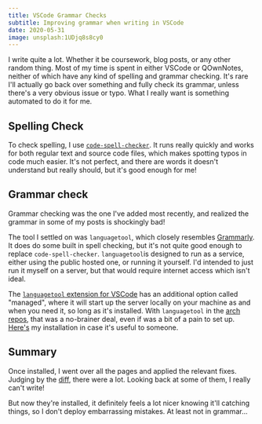 ```yaml
---
title: VSCode Grammar Checks
subtitle: Improving grammar when writing in VSCode
date: 2020-05-31
image: unsplash:1UDjq8s8cy0
---
```


I write quite a lot. Whether it be coursework, blog posts, or any other random thing. Most of my time is spent in either VSCode or QOwnNotes, neither of which have any kind of spelling and grammar checking. It's rare I'll actually go back over something and fully check its grammar, unless there's a very obvious issue or typo. What I really want is something automated to do it for me.

## Spelling Check

To check spelling, I use [`code-spell-checker`](https://marketplace.visualstudio.com/items?itemName=streetsidesoftware.code-spell-checker). It runs really quickly and works for both regular text and source code files, which makes spotting typos in code much easier. It's not perfect, and there are words it doesn't understand but really should, but it's good enough for me!

## Grammar check

Grammar checking was the one I've added most recently, and realized the grammar in some of my posts is shockingly bad!

The tool I settled on was `languagetool`, which closely resembles [Grammarly](https://www.grammarly.com/). It does do some built in spell checking, but it's not quite good enough to replace `code-spell-checker`. `languagetool`is designed to run as a service, either using the public hosted one, or running it yourself. I'd intended to just run it myself on a server, but that would require internet access which isn't ideal.

The [`languagetool` extension for VSCode](https://github.com/davidlday/vscode-languagetool-linter) has an additional option called "managed", where it will start up the server locally on your machine as and when you need it, so long as it's installed. With `languagetool` in the [arch repos](https://www.archlinux.org/packages/community/any/languagetool/), that was a no-brainer deal, even if was a bit of a pain to set up. [Here's](https://github.com/RealOrangeOne/dotfiles/commit/50c248b71955bc5f2fb8f76d0df912f73126bef9) my installation in case it's useful to someone.

## Summary

Once installed, I went over all the pages and applied the relevant fixes. Judging by the [diff](https://github.com/RealOrangeOne/theorangeone.net/commit/8877a183e6047138b5cba1d532288bfc978b1bc8), there were a lot. Looking back at some of them, I really can't write!

But now they're installed, it definitely feels a lot nicer knowing it'll catching things, so I don't deploy embarrassing mistakes. At least not in grammar...

